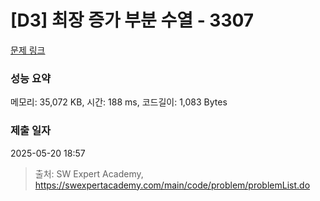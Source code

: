 # [D3] 최장 증가 부분 수열 - 3307 

[문제 링크](https://swexpertacademy.com/main/code/problem/problemDetail.do?contestProbId=AWBOKg-a6l0DFAWr) 

### 성능 요약

메모리: 35,072 KB, 시간: 188 ms, 코드길이: 1,083 Bytes

### 제출 일자

2025-05-20 18:57



> 출처: SW Expert Academy, https://swexpertacademy.com/main/code/problem/problemList.do